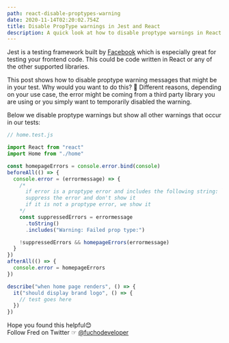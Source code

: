 ```yaml
---
path: react-disable-proptypes-warning
date: 2020-11-14T02:20:02.754Z
title: Disable PropType warnings in Jest and React
description: A quick look at how to disable proptype warnings in React and Jest
---
```


Jest is a testing framework built by <a href="https://jestjs.io"  target="_blank" rel="nofollow">Facebook</a> which is especially great for testing your frontend code. This could be code written in React or any of the other supported libraries.

This post shows how to disable proptype warning messages that might be in your test. Why would you want to do this? 🤔 Different reasons, depending on your use case, the error might be coming from a third party library you are using or you simply want to temporarily disabled the warning.

Below we disable proptype warnings but show all other warnings that occur in our tests:

```js
// home.test.js

import React from "react"
import Home from "./home"

const homepageErrors = console.error.bind(console)
beforeAll(() => {
  console.error = (errormessage) => {
    /*
      if error is a proptype error and includes the following string: `Warning: Failed prop type:`
      suppress the error and don't show it
      if it is not a proptype error, we show it
    */
    const suppressedErrors = errormessage
      .toString()
      .includes("Warning: Failed prop type:")

    !suppressedErrors && homepageErrors(errormessage)
  }
})
afterAll(() => {
  console.error = homepageErrors
})

describe("when home page renders", () => {
  it("should display brand logo", () => {
    // test goes here
  })
})
```

Hope you found this helpful😊\
Follow Fred on Twitter ☞ [@fuchodeveloper](https://twitter.com/fuchodeveloper)
